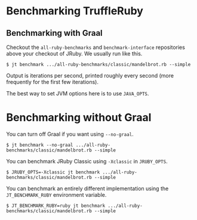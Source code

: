 # Benchmarking TruffleRuby

## Benchmarking with Graal

Checkout the `all-ruby-benchmarks` and `benchmark-interface` repositories above
your checkout of JRuby. We usually run like this.

```
$ jt benchmark .../all-ruby-benchmarks/classic/mandelbrot.rb --simple
```

Output is iterations per second, printed roughly every second (more frequently
for the first few iterations).

The best way to set JVM options here is to use `JAVA_OPTS`.

# Benchmarking without Graal

You can turn off Graal if you want using `--no-graal`.

```
$ jt benchmark --no-graal .../all-ruby-benchmarks/classic/mandelbrot.rb --simple
```

You can benchmark JRuby Classic using `-Xclassic` in `JRUBY_OPTS`.

```
$ JRUBY_OPTS=-Xclassic jt benchmark .../all-ruby-benchmarks/classic/mandelbrot.rb --simple
```

You can benchmark an entirely different implementation using the
`JT_BENCHMARK_RUBY` environment variable.

```
$ JT_BENCHMARK_RUBY=ruby jt benchmark .../all-ruby-benchmarks/classic/mandelbrot.rb --simple
```
